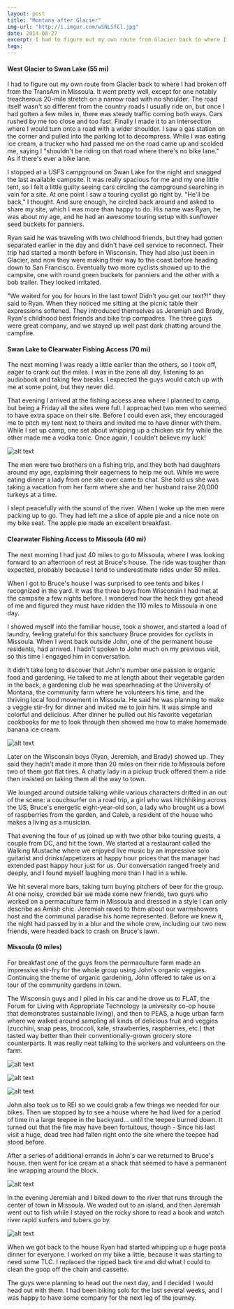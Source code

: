 ```yaml
---
layout: post
title: "Montana after Glacier"
img-url: "http://i.imgur.com/wSNLSfCl.jpg"
date: 2014-08-27
excerpt: I had to figure out my own route from Glacier back to where I had broken off from the TransAm in Missoula. It went pretty well, except for one notably treacherous 20-mile stretch on a narrow road with no shoulder. The road itself wasn't so different from the country roads I usually ride on, but once I had gotten a few miles in, there was steady traffic coming both ways. Cars rushed by me too close and too fast. Finally I made it to an intersection where I would turn onto a road with a wider shoulder. I saw a gas station on the corner and pulled into the parking lot to decompress. While I was eating ice cream, a trucker who had passed me on the road came up and scolded me, saying I 'shouldn't be riding on that road where there's no bike lane.' As if there's ever a bike lane."
tags:
---
```

#### West Glacier to Swan Lake (55 mi)

I had to figure out my own route from Glacier back to where I had broken off from the TransAm in Missoula. It went pretty well, except for one notably treacherous 20-mile stretch on a narrow road with no shoulder. The road itself wasn't so different from the country roads I usually ride on, but once I had gotten a few miles in, there was steady traffic coming both ways. Cars rushed by me too close and too fast. Finally I made it to an intersection where I would turn onto a road with a wider shoulder. I saw a gas station on the corner and pulled into the parking lot to decompress. While I was eating ice cream, a trucker who had passed me on the road came up and scolded me, saying I "shouldn't be riding on that road where there's no bike lane." As if there's ever a bike lane.  

I stopped at a USFS campground on Swan Lake for the night and snagged the last available campsite. It was really spacious for me and my one little tent, so I felt a little guilty seeing cars circling the campground searching in vain for a site. At one point I saw a touring cyclist go right by. "He'll be back," I thought. And sure enough, he circled back around and asked to share my site, which I was more than happy to do. His name was Ryan, he was about my age, and he had an awesome touring setup with sunflower seed buckets for panniers. 

Ryan said he was traveling with two childhood friends, but they had gotten separated earlier in the day and didn't have cell service to reconnect. Their trip had started a month before in Wisconsin. They had also just been in Glacier, and now they were making their way to the coast before heading down to San Francisco. Eventually two more cyclists showed up to the campsite, one with round green buckets for panniers and the other with a bob trailer. They looked irritated. 

"We waited for you for hours in the last town! Didn't you get our text?!" they said to Ryan. When they noticed me sitting at the picnic table their expressions softened. They introduced themselves as Jeremiah and Brady, Ryan's childhood best friends and bike trip compadres. The three guys were great company, and we stayed up well past dark chatting around the campfire.

#### Swan Lake to Clearwater Fishing Access (70 mi)

The next morning I was ready a little earlier than the others, so I took off, eager to crank out the miles. I was in the zone all day, listening to an audiobook and taking few breaks. I expected the guys would catch up with me at some point, but they never did.

That evening I arrived at the fishing access area where I planned to camp, but being a Friday all the sites were full. I approached two men who seemed to have extra space on their site. Before I could even ask, they encouraged me to pitch my tent next to theirs and invited me to have dinner with them. While I set up camp, one set about whipping up a chicken stir fry while the other made me a vodka tonic. Once again, I couldn't believe my luck!

![alt text](http://i.imgur.com/pGR8us8l.jpg "Two new friends")

The men were two brothers on a fishing trip, and they both had daughters around my age, explaining their eagerness to help me out. While we were eating dinner a lady from one site over came to chat. She told us she was taking a vacation from her farm where she and her husband raise 20,000 turkeys at a time.

I slept peacefully with the sound of the river. When I woke up the men were packing up to go. They had left me a slice of apple pie and a nice note on my bike seat. The apple pie made an excellent breakfast.

#### Clearwater Fishing Access to Missoula (40 mi)

The next morning I had just 40 miles to go to Missoula, where I was looking forward to an afternoon of rest at Bruce's house. The ride was tougher than expected, probably because I tend to underestimate rides under 50 miles. 

When I got to Bruce's house I was surprised to see tents and bikes I recognized in the yard. It was the three boys from Wisconsin I had met at the campsite a few nights before. I wondered how the heck they got ahead of me and figured they must have ridden the 110 miles to Missoula in one day. 

I showed myself into the familiar house, took a shower, and started a load of laundry, feeling grateful for this sanctuary Bruce provides for cyclists in Missoula. When I went back outside John, one of the permanent house residents, had arrived. I hadn't spoken to John much on my previous visit, so this time I engaged him in conversation. 

It didn't take long to discover that John's number one passion is organic food and gardening. He talked to me at length about their vegetable garden in the back, a gardening club he was spearheading at the University of Montana, the community farm where he volunteers his time, and the thriving local food movement in Missoula. He said he was planning to make a veggie stir-fry for dinner and invited me to join him. It was simple and colorful and delicious. After dinner he pulled out his favorite vegetarian cookbooks for me to look through then showed me how to make homemade banana ice cream.

![alt text](http://i.imgur.com/gWHMwirl.jpg "John making banana ice cream")

Later on the Wisconsin boys (Ryan, Jeremiah, and Brady) showed up. They said they hadn't made it more than 20 miles on their ride to Missoula before two of them got flat tires. A chatty lady in a pickup truck offered them a ride then insisted on taking them all the way to town. 

We lounged around outside talking while various characters drifted in an out of the scene: a couchsurfer on a road trip, a girl who was hitchhiking across the US, Bruce's energetic eight-year-old son, a lady who brought us a bowl of raspberries from the garden, and Caleb, a resident of the house who makes a living as a musician.

That evening the four of us joined up with two other bike touring guests, a couple from DC, and hit the town. We started at a restaurant called the Walking Mustache where we enjoyed live music by an impressive solo guitarist and drinks/appetizers at happy hour prices that the manager had extended past happy hour just for us. Our conversation ranged freely and deeply, and I found myself laughing more than I had in a while. 

We hit several more bars, taking turn buying pitchers of beer for the group. At one noisy, crowded bar we made some new friends, two guys who worked on a permaculture farm in Missoula and dressed in a style I can only describe as Amish chic. Jeremiah raved to them about our warmshowers host and the communal paradise his home represented. Before we knew it, the night had passed by in a blur and the whole crew, including our two new friends, were headed back to crash on Bruce's lawn. 

#### Missoula (0 miles)

For breakfast one of the guys from the permaculture farm made an impressive stir-fry for the whole group using John's organic veggies. Continuing the theme of organic gardening, John offered to take us on a tour of the community gardens in town. 

The Wisconsin guys and I piled in his car and he drove us to  FLAT, the Forum for Living with Appropriate Technology (a university co-op house that demonstrates sustainable living), and then to PEAS, a huge urban farm where we walked around sampling all kinds of delicious fruit and veggies (zucchini, snap peas, broccoli, kale, strawberries, raspberries, etc.) that tasted way better than their conventionally-grown grocery store counterparts. It was really neat talking to the workers and volunteers on the farm.

![alt text](http://i.imgur.com/nkCFoAQl.jpg "Happy chickens at FLAT")

![alt text](http://i.imgur.com/J02zd05l.jpg "John in the greenhouse at the PEAS farm")

![alt text](http://i.imgur.com/wvRNlBRl.jpg "PEAS farm employee")

John also took us to REI so we could grab a few things we needed for our bikes. Then we stopped by to see a house where he had lived for a period of time in a large teepee in the backyard... until the teepee burned down. It turned out that the fire may have been fortuitous, though - Since his last visit a huge, dead tree had fallen right onto the site where the teepee had stood before.

After a series of additional errands in John's car we returned to Bruce's house. then went for ice cream at a shack that seemed to have a permanent line wrapping around the block.

![alt text](http://i.imgur.com/IERQ4Bjl.jpg "ice cream!")

In the evening Jeremiah and I biked down to the river that runs through the center of town in Missoula. We waded out to an island, and then Jeremiah went out to fish while I stayed on the rocky shore to read a book and watch river rapid surfers and tubers go by.

![alt text](http://i.imgur.com/gHieG9rl.jpg "Jeremiah fishing") 

When we got back to the house Ryan had started whipping up a huge pasta dinner for everyone. I worked on my bike a little, because it was starting to need some TLC. I replaced the ripped back tire and did what I could to clean the goop off the chain and cassette.

The guys were planning to head out the next day, and I decided I would head out with them. I had been biking solo for the last several weeks, and I was happy to have some company for the next leg of the journey.


